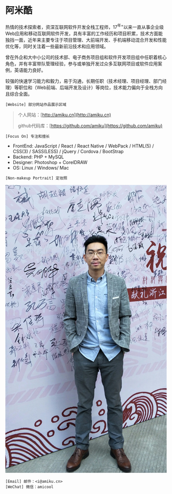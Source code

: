 # [](#阿米酷)阿米酷

热情的技术探索者，资深互联网软件开发全栈工程师，17<sup>年+</sup>以来一直从事企业级Web应用和移动互联网软件开发，具有丰富的工作经历和项目积累，技术方面能独挡一面，近年来主要专注于项目管理、大前端开发、手机端移动混合开发和性能优化等，同时关注着一些最新前沿技术和应用领域。

曾在外企和大中小公司的技术部、电子商务项目组和软件开发项目组中任职着核心角色，并有丰富带队管理经验，参与或单独开发过众多互联网项目或软件应用案例，英语能力良好。
       
较强的快速学习能力和毅力，易于沟通，长期任职（技术经理、项目经理、部门经理）等职位和（Web前端、后端开发及设计）等岗位，技术能力偏向于全栈方向且综合全面。

```
[Website] 部分网站作品展示区域
```
> 个人网站：[http://amiku.cn](http://amiku.cn)
>
> github代码库：[https://github.com/amiku](https://github.com/amiku)

```
[Focus On] 专注和擅长  
```

*   FrontEnd: JavaScript / React / React Native / WebPack / HTML(5) / CSS(3) / SASS(LESS) / jQuery / Cordova / BootStrap
*   Backend: PHP + MySQL
*   Designer: Photoshop + CorelDRAW
*   OS: Linux / Windows/ Mac

```
[Non-makeup Portrait] 定妆照
```

![](./photo-640x1138.jpg)

```
[Email] 邮件：<i@amiku.cn>
[WeChat] 微信：amicool
```
